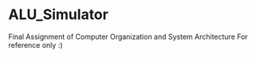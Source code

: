 # ALU_Simulator
Final Assignment of Computer Organization and System Architecture
For reference only :)
